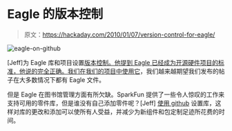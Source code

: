 # Eagle 的版本控制

> 原文：<https://hackaday.com/2010/01/07/version-control-for-eagle/>

![](img/64993ca8121e6a9bf1758d140d7d5a89.png "eagle-on-github")

[Jeff]为 Eagle 库和项目设置[版本控制。他提到 Eagle 已经成为开源硬件项目的标准，他说的完全正确。](http://affectiveengineering.com/blog/jkantarek/creating-your-first-git-hardware-repository)[我们在我们的项目中使用它](http://hackaday.com/2009/01/15/how-to-prepare-your-eagle-designs-for-manufacture/)，我们越来越期望我们发布的帖子在大多数情况下都有 Eagle 文件。

但是 Eagle 在图书馆管理方面有所欠缺。SparkFun 提供了一些令人惊叹的工作来支持可用的零件库，但是谁没有自己添加零件呢？[Jeff] [使用 github](http://github.com/jkantarek/Eagle-Libraries) 设置库，这样对库的更改和添加可以使所有人受益，并减少为新组件和包定制足迹所花费的时间。